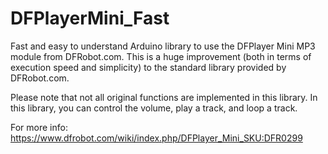 # DFPlayerMini_Fast
Fast and easy to understand Arduino library to use the DFPlayer Mini MP3 module from DFRobot.com. This is a huge improvement (both in terms of execution speed and simplicity) to the standard library provided by DFRobot.com.

Please note that not all original functions are implemented in this library. In this library, you can control the volume, play a track, and loop a track.

For more info: https://www.dfrobot.com/wiki/index.php/DFPlayer_Mini_SKU:DFR0299
